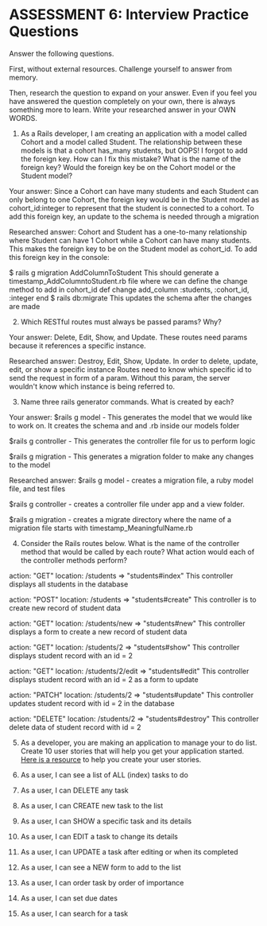 # ASSESSMENT 6: Interview Practice Questions

Answer the following questions.

First, without external resources. Challenge yourself to answer from memory.

Then, research the question to expand on your answer. Even if you feel you have answered the question completely on your own, there is always something more to learn. Write your researched answer in your OWN WORDS.

1. As a Rails developer, I am creating an application with a model called Cohort and a model called Student. The relationship between these models is that a cohort has_many students, but OOPS! I forgot to add the foreign key. How can I fix this mistake? What is the name of the foreign key? Would the foreign key be on the Cohort model or the Student model?

Your answer:
Since a Cohort can have many students and each Student can only belong to one Cohort, the foreign key would be in the Student model as cohort_id:integer to represent that the student is connected to a cohort. To add this foreign key, an update to the schema is needed through a migration

Researched answer:
Cohort and Student has a one-to-many relationship where Student can have 1 Cohort while a Cohort can have many students. This makes the foreign key to be on the Student model as cohort_id. To add this foreign key in the console: 

$ rails g migration AddColumnToStudent
This should generate a timestamp_AddColumntoStudent.rb file where we can define the change method to add in cohort_id
  def change
    add_column :students, :cohort_id, :integer
  end
$ rails db:migrate
This updates the schema after the changes are made

2. Which RESTful routes must always be passed params? Why?

Your answer:
Delete, Edit, Show, and Update. These routes need params because it references a specific instance.

Researched answer:
Destroy, Edit, Show, Update. In order to delete, update, edit, or show a specific instance Routes need to know which specific id to send the request in form of a param. Without this param, the server wouldn't know which instance is being referred to.

3. Name three rails generator commands. What is created by each?

Your answer:
$rails g model - This generates the model that we would like to work on. It creates the schema and and <model>.rb inside our models folder

$rails g controller - This generates the controller file for us to perform logic

$rails g migration - This generates a migration folder to make any changes to the model

Researched answer:
$rails g model - creates a migration file, a ruby model file, and test files

$rails g controller - creates a controller file under app and a view folder.

$rails g migration - creates a migrate directory where the name of a migration file starts with timestamp_MeaningfulName.rb

4. Consider the Rails routes below. What is the name of the controller method that would be called by each route? What action would each of the controller methods perform?

action: "GET" location: /students
=> "students#index"
This controller displays all students in the database

action: "POST" location: /students
=> "students#create"
This controller is to create new record of student data

action: "GET" location: /students/new
=> "students#new"
This controller displays a form to create a new record of student data

action: "GET" location: /students/2
=> "students#show"
This controller displays student record with an id = 2

action: "GET" location: /students/2/edit
=> "students#edit"
This controller displays student record with an id = 2 as a form to update

action: "PATCH" location: /students/2
=> "students#update"
This controller updates student record with id = 2 in the database

action: "DELETE" location: /students/2
=> "students#destroy"
This controller delete data of student record with id = 2

5. As a developer, you are making an application to manage your to do list. Create 10 user stories that will help you get your application started. [Here is a resource](https://www.atlassian.com/agile/project-management/user-stories) to help you create your user stories.

1. As a user, I can see a list of ALL (index) tasks to do
2. As a user, I can DELETE any task
3. As a user, I can CREATE new task to the list
4. As a user, I can SHOW a specific task and its details
5. As a user, I can EDIT a task to change its details
6. As a user, I can UPDATE a task after editing or when its completed
7. As a user, I can see a NEW form to add to the list
8. As a user, I can order task by order of importance
9. As a user, I can set due dates
10. As a user, I can search for a task